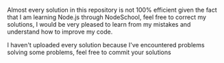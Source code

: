 Almost every solution in this repository is not 100% efficient given the fact that I am learning Node.js through NodeSchool, feel free to correct my solutions, I would be very pleased to learn from my mistakes and understand how to improve my code.

I haven't uploaded every solution because I've encountered problems solving some problems, feel free to commit your solutions
